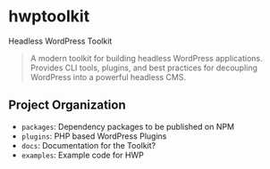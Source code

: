 # hwptoolkit

Headless WordPress Toolkit

> A modern toolkit for building headless WordPress applications. Provides CLI tools, plugins, and best practices for decoupling WordPress into a powerful headless CMS.

## Project Organization

- `packages`: Dependency packages to be published on NPM
- `plugins`: PHP based WordPress Plugins
- `docs`: Documentation for the Toolkit?
- `examples`: Example code for HWP
